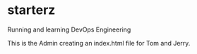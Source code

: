 # starterz
Running and learning DevOps Engineering

This is the Admin creating an index.html file for Tom and Jerry.
